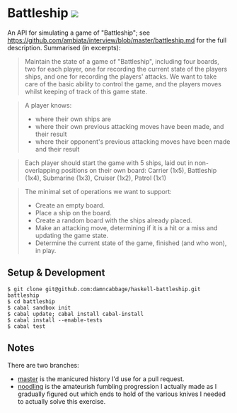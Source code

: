 # Battleship ![](https://img.shields.io/badge/i%20love-cat%20gifs%20%F0%9F%90%B1-green.svg)

An API for simulating a game of "Battleship"; see https://github.com/ambiata/interview/blob/master/battleship.md for the full description. Summarised (in excerpts):

> Maintain the state of a game of "Battleship", including four boards, two for each player, one for recording the current state of the players ships, and one for recording the players' attacks. We want to take care of the basic ability to control the game, and the players moves whilst keeping of track of this game state.

> A player knows:
> * where their own ships are
> * where their own previous attacking moves have been made, and their result
> * where their opponent's previous attacking moves have been made and their result

> Each player should start the game with 5 ships, laid out in non-overlapping positions on their own board:
> Carrier (1x5), Battleship (1x4), Submarine (1x3), Cruiser (1x2), Patrol (1x1)

> The minimal set of operations we want to support:
> * Create an empty board.
> * Place a ship on the board.
> * Create a random board with the ships already placed.
> * Make an attacking move, determining if it is a hit or a miss and updating the game state.
> * Determine the current state of the game, finished (and who won), in play.


## Setup & Development

```
$ git clone git@github.com:damncabbage/haskell-battleship.git battleship
$ cd battleship
$ cabal sandbox init
$ cabal update; cabal install cabal-install
$ cabal install --enable-tests
$ cabal test
```

## Notes

There are two branches:
* [master](https://github.com/damncabbage/haskell-battleship/tree/master) is the manicured history I'd use for a pull request.
* [noodling](https://github.com/damncabbage/haskell-battleship/tree/noodling) is the amateurish fumbling progression I actually made as I gradually figured out which ends to hold of the various knives I needed to actually solve this exercise.
